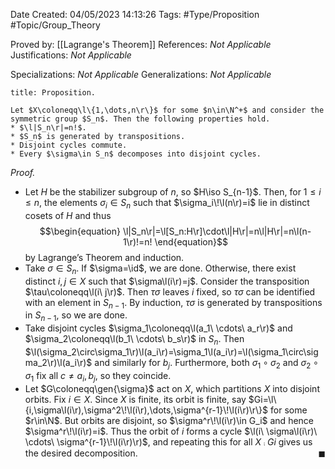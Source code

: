 <div class="topSpace"></div>

Date Created: 04/05/2023 14:13:26
Tags: #Type/Proposition #Topic/Group_Theory

Proved by: [[Lagrange's Theorem]]
References: _Not Applicable_
Justifications: _Not Applicable_

Specializations: _Not Applicable_
Generalizations: _Not Applicable_

``` ad-Proposition
title: Proposition.

Let $X\coloneqq\l\{1,\dots,n\r\}$ for some $n\in\N^+$ and consider the symmetric group $S_n$. Then the following properties hold.
* $\l|S_n\r|=n!$.
* $S_n$ is generated by transpositions.
* Disjoint cycles commute.
* Every $\sigma\in S_n$ decomposes into disjoint cycles.

```

<i>Proof.</i>
* Let $H$ be the stabilizer subgroup of $n$, so $H\iso S_{n-1}$. Then, for $1\leq i\leq n$, the elements $\sigma_i\in S_n$ such that $\sigma_i\!\l(n\r)=i$ lie in distinct cosets of $H$ and thus
$$\begin{equation}
    \l|S_n\r|=\l[S_n:H\r]\cdot\l|H\r|=n\l|H\r|=n\l(n-1\r)!=n!
\end{equation}$$
by Lagrange$\textrm{'}$s Theorem and induction.
* Take $\sigma\in S_n$. If $\sigma=\id$, we are done. Otherwise, there exist distinct $i,j\in X$ such that $\sigma\l(i\r)=j$. Consider the transposition $\tau\coloneqq\l(i\ j\r)$. Then $\tau\sigma$ leaves $i$ fixed, so $\tau\sigma$ can be identified with an element in $S_{n-1}$. By induction, $\tau\sigma$ is generated by transpositions in $S_{n-1}$, so we are done.
* Take disjoint cycles $\sigma_1\coloneqq\l(a_1\ \cdots\ a_r\r)$ and $\sigma_2\coloneqq\l(b_1\ \cdots\ b_s\r)$ in $S_n$. Then $\l(\sigma_2\circ\sigma_1\r)\l(a_i\r)=\sigma_1\l(a_i\r)=\l(\sigma_1\circ\sigma_2\r)\l(a_i\r)$ and similarly for $b_j$. Furthermore, both $\sigma_1\circ \sigma_2$ and $\sigma_2\circ\sigma_1$ fix all $c\neq a_i,b_j$, so they coincide.
* Let $G\coloneqq\gen{\sigma}$ act on $X$, which partitions $X$ into disjoint orbits. Fix $i\in X$. Since $X$ is finite, its orbit is finite, say $Gi=\l\{i,\sigma\l(i\r),\sigma^2\!\l(i\r),\dots,\sigma^{r-1}\!\l(i\r)\r\}$ for some $r\in\N$. But orbits are disjoint, so $\sigma^r\!\l(i\r)\in G_i$ and hence $\sigma^r\!\l(i\r)=i$. Thus the orbit of $i$ forms a cycle $\l(i\ \sigma\l(i\r)\ \cdots\ \sigma^{r-1}\!\l(i\r)\r)$, and repeating this for all $X\comp Gi$ gives us the desired decomposition.<span style="float:right;">$\blacksquare$</span>
